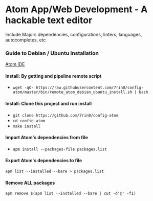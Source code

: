 # Atom App/Web Development - A hackable text editor
Include Majors dependencies, configurations, linters, languages, autocompletes, etc

### Guide to Debian / Ubuntu installation
[Atom IDE](https://raw.githubusercontent.com/7rin0/config-atom/master/media/screenshot.png)

#### Install: By getting and pipeline remote script
- ``wget -qO- https://raw.githubusercontent.com/7rin0/config-atom/master/bin/remote_atom_debian_ubuntu_install.sh | bash``

#### Install: Clone this project and run install
- ``git clone https://github.com/7rin0/config-atom``
- ``cd config-atom``
- ``make install``

#### Import Atom's dependencies from file
- ``apm install --packages-file packages.list``

#### Export Atom's dependencies to file
``apm list --installed --bare > packages.list``

#### Remove ALL packages
``apm remove $(apm list --installed --bare | cut -d'@' -f1)``

